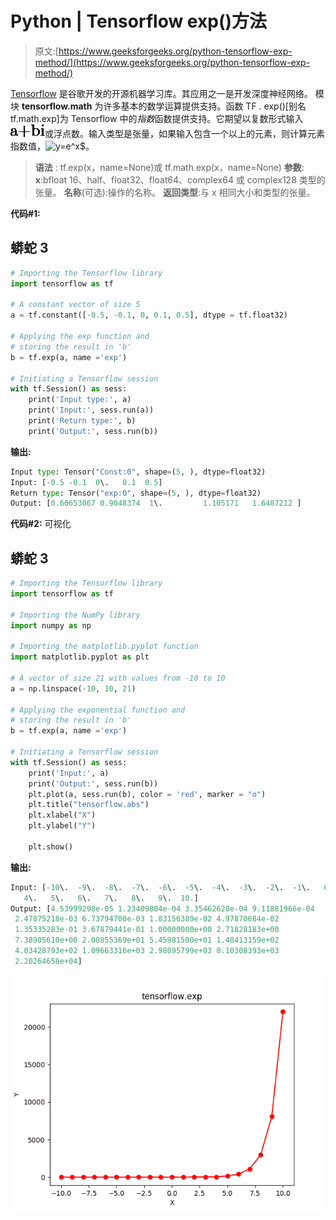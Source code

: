 # Python | Tensorflow exp()方法

> 原文:[https://www.geeksforgeeks.org/python-tensorflow-exp-method/](https://www.geeksforgeeks.org/python-tensorflow-exp-method/)

[Tensorflow](https://www.geeksforgeeks.org/introduction-to-tensorflow/) 是谷歌开发的开源机器学习库。其应用之一是开发深度神经网络。
模块 **tensorflow.math** 为许多基本的数学运算提供支持。函数 TF . exp()[别名 tf.math.exp]为 Tensorflow 中的*指数*函数提供支持。它期望以复数形式输入![$a+bi$  ](img/74782c15d18f7caac61783ca7d937683.png "Rendered by QuickLaTeX.com")或浮点数。输入类型是张量，如果输入包含一个以上的元素，则计算元素指数值，![y=e^x$  ](img/78c8a2738a4f95ef355cdff75070ffc2.png "Rendered by QuickLaTeX.com")。

> **语法** : tf.exp(x，name=None)或 tf.math.exp(x，name=None)
> **参数**:
> **x**:bfloat 16、half、float32、float64、complex64 或 complex128 类型的张量。
> **名称**(可选):操作的名称。
> **返回类型**:与 x 相同大小和类型的张量。

**代码#1:**

## 蟒蛇 3

```py
# Importing the Tensorflow library
import tensorflow as tf

# A constant vector of size 5
a = tf.constant([-0.5, -0.1, 0, 0.1, 0.5], dtype = tf.float32)

# Applying the exp function and
# storing the result in 'b'
b = tf.exp(a, name ='exp')

# Initiating a Tensorflow session
with tf.Session() as sess:
    print('Input type:', a)
    print('Input:', sess.run(a))
    print('Return type:', b)
    print('Output:', sess.run(b))
```

**输出:**

```py
Input type: Tensor("Const:0", shape=(5, ), dtype=float32)
Input: [-0.5 -0.1  0\.   0.1  0.5]
Return type: Tensor("exp:0", shape=(5, ), dtype=float32)
Output: [0.60653067 0.9048374  1\.         1.105171   1.6487212 ]
```

**代码#2:** 可视化

## 蟒蛇 3

```py
# Importing the Tensorflow library
import tensorflow as tf

# Importing the NumPy library
import numpy as np

# Importing the matplotlib.pyplot function
import matplotlib.pyplot as plt

# A vector of size 21 with values from -10 to 10
a = np.linspace(-10, 10, 21)

# Applying the exponential function and
# storing the result in 'b'
b = tf.exp(a, name ='exp')

# Initiating a Tensorflow session
with tf.Session() as sess:
    print('Input:', a)
    print('Output:', sess.run(b))
    plt.plot(a, sess.run(b), color = 'red', marker = "o")
    plt.title("tensorflow.abs")
    plt.xlabel("X")
    plt.ylabel("Y")

    plt.show()
```

**输出:**

```py
Input: [-10\.  -9\.  -8\.  -7\.  -6\.  -5\.  -4\.  -3\.  -2\.  -1\.   0\.   1\.   2\.   3.
   4\.   5\.   6\.   7\.   8\.   9\.  10.]
Output: [4.53999298e-05 1.23409804e-04 3.35462628e-04 9.11881966e-04
 2.47875218e-03 6.73794700e-03 1.83156389e-02 4.97870684e-02
 1.35335283e-01 3.67879441e-01 1.00000000e+00 2.71828183e+00
 7.38905610e+00 2.00855369e+01 5.45981500e+01 1.48413159e+02
 4.03428793e+02 1.09663316e+03 2.98095799e+03 8.10308393e+03
 2.20264658e+04]
```

![](img/6007855e889ba3508ab075bd66ab99b6.png)